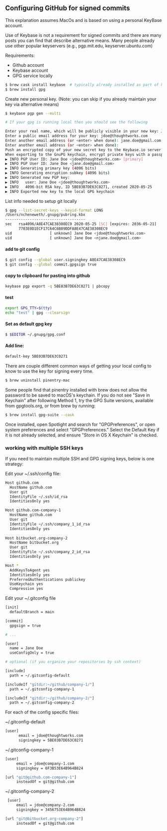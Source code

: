 ## Configuring GitHub for signed commits

This explanation assumes MacOs and is based on using a personal KeyBase account.  

Use of Keybase is not a requirement for signed commits and there are many posts you can find that describe alternative means. Many people already use other popular keyservers (e.g., pgp.mit.edu, keyserver.ubuntu.com)

Requirements:
* Github account
* Keybase account
* GPG service locally

```bash
$ brew cask install keybase  # typically already installed as part of keybase app install
$ brew install gpg
```

Create new personal key. (Note: you can skip if you already maintain your key via alternative means)
```bash
$ keybase pgp gen --multi

# If your gpg is running local then you should see the following

Enter your real name, which will be publicly visible in your new key: Jane Doe
Enter a public email address for your key: jdoe@thoughtworks.com
Enter another email address (or <enter> when done): jane.doe@gmail.com
Enter another email address (or <enter> when done):
Push an encrypted copy of your new secret key to the Keybase.io server? [Y/n] Y
When exporting to the GnuPG keychain, encrypt private keys with a passphrase? [Y/n] Y
▶ INFO PGP User ID: Jane Doe <jdoe@thoughtworks.com> [primary]
▶ INFO PGP User ID: Jane Doe <jane.doe@gmail.com>
▶ INFO Generating primary key (4096 bits)
▶ INFO Generating encryption subkey (4096 bits)
▶ INFO Generated new PGP key:
▶ INFO   user: Jane Doe <jdoe@thoughtworks.com>
▶ INFO   4096-bit RSA key, ID 5BE03B7DE63C0271, created 2020-05-25
▶ INFO Exported new key to the local GPG keychain
```

List info needed to setup git locally

```bash
$ gpg --list-secret-keys --keyid-format LONG
/Users/ncheneweth/.gnupg/pubring.kbx
------------------------------------
sec   rsa4096/A8E47CAE38308EC9 2020-05-25 [SC] [expires: 2036-05-21]
      7703E0D1ECF17C64C6B09DDFA8E47CAE38308EC9
uid                 [ unknown] Jane Doe <jdoe@thoughtworks.com>
uid                 [ unknown] Jane Doe <njane.doe@gmail.com>
```

#### add to git config

```bash
$ git config --global user.signingkey A8E47CAE38308EC9
$ git config --global commit.gpgsign true
```

#### copy to clipboard for pasting into github
```bash
keybase pgp export -q 5BE03B7DE63C0271 | pbcopy
```

#### test
```bash
export GPG_TTY=$(tty)
echo "test" | gpg --clearsign
```

#### Set as default gpg key
```bash
$ $EDITOR ~/.gnupg/gpg.conf
```

#### Add line:

```bash
default-key 5BE03B7DE63C0271
```
There are couple different common ways of getting your local config to know to use the key for signing every time. 

```bash
$ brew uninstall pinentry-mac
```

Some people find that pinentry installed with brew does not allow the password to be saved to macOS's keychain.
If you do not see "Save in Keychain" after following Method 1, try the GPG Suite versions, available from gpgtools.org, or from brew by running:

```bash
$ brew install gpg-suite --cask
```

Once installed, open Spotlight and search for "GPGPreferences", or open system preferences and select "GPGPreferences." Select the Default Key if it is not already selected, and ensure "Store in OS X Keychain" is checked.

### working with multiple SSH keys

If you need to maintain multiple SSH and GPG signing keys, below is one strategy:  

Edit your ~/.ssh/config file:  

```bash
Host github.com
  HostName github.com
  User git
  IdentityFile ~/.ssh/id_rsa
  IdentitiesOnly yes

Host github.com-company-1
  HostName github.com
  User git
  IdentityFile ~/.ssh/company_1_id_rsa
  IdentitiesOnly yes
  
Host bitbucket.org-company-2
  HostName bitbucket.org
  User git
  IdentityFile ~/.ssh/company_2_id_rsa
  IdentitiesOnly yes

Host *
  AddKeysToAgent yes
  IdentitiesOnly yes
  PreferredAuthentications publickey
  UseKeychain yes
  Compression yes
```

Edit your ~/.gitconfig file
```bash
[init]
  defaultBranch = main

[commit]
  gpgsign = true

# ...

[user]
  name = Jane Doe
  useConfigOnly = true

# optional (if you organize your repositories by ssh context)  

[include]
  path = ~/.gitconfig-default

[includeIf "gitdir:~/github/company-1/"]
  path = ~/.gitconfig-company-1

[includeIf "gitdir:~/github/company-2/"]
  path = ~/.gitconfig-company-2
 ```
 
 For each of the config specific files:  
 
 ~/.gitconfig-default  
 ```bash
 [user]
	   email = jdoe@thoughtworks.com
	   signingkey = 5BE03B7DE63C0271
 ```
 
  ~/.gitconfig-company-1  
 ```bash
 [user]
	  email = jdoe@company-1.com
	  signingkey = 6F3B53E64B964B824

[url "git@github.com-company-1"]
	  insteadOf = git@github.com
 ```
 
   ~/.gitconfig-company-2  
 ```bash
  [user]
	  email = jdoe@company-2.com
	  signingkey = 3456753E64B964B824

[url "git@bitbucket.org-company-2"]
	  insteadOf = git@github.com
 ```
 